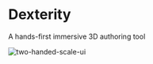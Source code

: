 # Dexterity
 A hands-first immersive 3D authoring tool 

 
![two-handed-scale-ui](https://github.com/user-attachments/assets/e19b5f23-86ea-47e7-a7dd-29bd5208a196)
